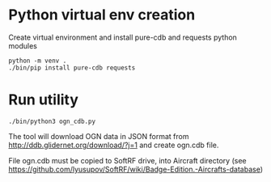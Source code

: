 # Python virtual env creation
Create virtual environment and install pure-cdb and requests python modules
```shell
python -m venv .
./bin/pip install pure-cdb requests
```

# Run utility
```shell
./bin/python3 ogn_cdb.py
```
The tool will download OGN data in JSON format from http://ddb.glidernet.org/download/?j=1 and create ogn.cdb file.

File ogn.cdb must be copied to SoftRF drive, into Aircraft directory (see https://github.com/lyusupov/SoftRF/wiki/Badge-Edition.-Aircrafts-database)
